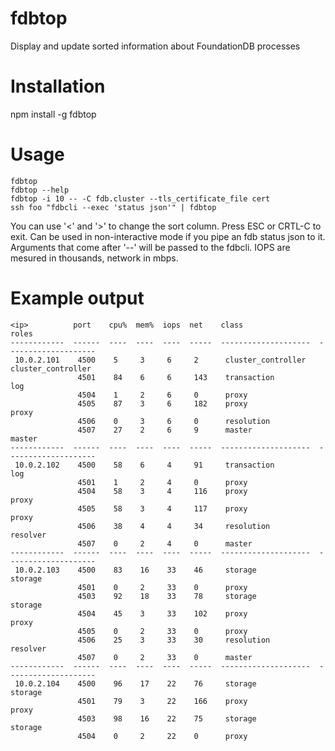 # fdbtop
Display and update sorted information about FoundationDB processes

# Installation

npm install -g fdbtop

# Usage

```
fdbtop
fdbtop --help
fdbtop -i 10 -- -C fdb.cluster --tls_certificate_file cert
ssh foo "fdbcli --exec 'status json'" | fdbtop
```

You can use '<' and '>' to change the sort column. Press ESC or CRTL-C to exit. Can be used in non-interactive mode if you pipe an fdb status json to it. Arguments that come after '--' will be passed to the fdbcli. IOPS are mesured in thousands, network in mbps.

# Example output

```
<ip>          port    cpu%  mem%  iops  net    class                 roles
------------  ------  ----  ----  ----  -----  --------------------  --------------------
 10.0.2.101    4500    5     3     6     2      cluster_controller    cluster_controller
               4501    84    6     6     143    transaction           log
               4504    1     2     6     0      proxy
               4505    87    3     6     182    proxy                 proxy
               4506    0     3     6     0      resolution
               4507    27    2     6     9      master                master
------------  ------  ----  ----  ----  -----  --------------------  --------------------
 10.0.2.102    4500    58    6     4     91     transaction           log
               4501    1     2     4     0      proxy
               4504    58    3     4     116    proxy                 proxy
               4505    58    3     4     117    proxy                 proxy
               4506    38    4     4     34     resolution            resolver
               4507    0     2     4     0      master
------------  ------  ----  ----  ----  -----  --------------------  --------------------
 10.0.2.103    4500    83    16    33    46     storage               storage
               4501    0     2     33    0      proxy
               4503    92    18    33    78     storage               storage
               4504    45    3     33    102    proxy                 proxy
               4505    0     2     33    0      proxy
               4506    25    3     33    30     resolution            resolver
               4507    0     2     33    0      master
------------  ------  ----  ----  ----  -----  --------------------  --------------------
 10.0.2.104    4500    96    17    22    76     storage               storage
               4501    79    3     22    166    proxy                 proxy
               4503    98    16    22    75     storage               storage
               4504    0     2     22    0      proxy
```

